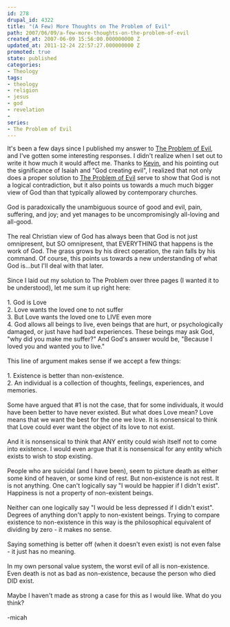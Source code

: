 ```yaml
---
id: 278
drupal_id: 4322
title: "(A Few) More Thoughts on The Problem of Evil"
path: 2007/06/09/a-few-more-thoughts-on-the-problem-of-evil
created_at: 2007-06-09 15:56:00.000000000 Z
updated_at: 2011-12-24 22:57:27.000000000 Z
promoted: true
state: published
categories:
- Theology
tags:
- theology
- religion
- jesus
- god
- revelation
- 
series:
- The Problem of Evil
---
```

It's been a few days since I published my answer to <a href="http://micahredding.com/blog/2007/05/27/the-problem-of-evil-part-1-the-unanswered-question">The Problem of Evil</a>, and I've gotten some interesting responses. I didn't realize when I set out to write it how much it would affect me. Thanks to <a href="http://transmillennial.blogspot.com/">Kevin</a>, and his pointing out the significance of Isaiah and "God creating evil", I realized that not only does a proper solution to <a href="http://micahredding.com/blog/2007/05/27/the-problem-of-evil-part-1-the-unanswered-question">The Problem of Evil</a> serve to show that God is not a logical contradiction, but it also points us towards a much much bigger view of God than that typically allowed by contemporary churches.<br /><br />God is paradoxically the unambiguous source of good and evil, pain, suffering, and joy; and yet manages to be uncompromisingly all-loving and all-good.<br /><br />The real Christian view of God has always been that God is not just omnipresent, but SO omnipresent, that EVERYTHING that happens is the work of God. The grass grows by his direct operation, the rain falls by his command. Of course, this points us towards a new understanding of what God is...but I'll deal with that later.<br /><br />Since I laid out my solution to The Problem over three pages (I wanted it to be understood), let me sum it up right here:<br /><br />1. God is Love<br />2. Love wants the loved one to not suffer<br />3. But Love wants the loved one to LIVE even more<br />4. God allows all beings to live, even beings that are hurt, or psychologically damaged, or just have had bad experiences. These beings may ask God, "why did you make me suffer?" And God's answer would be, "Because I loved you and wanted you to live."<br /><br />This line of argument makes sense if we accept a few things:<br /><br />1. Existence is better than non-existence.<br />2. An individual is a collection of thoughts, feelings, experiences, and memories.<br /><br />Some have argued that #1 is not the case, that for some individuals, it would have been better to have never existed. But what does Love mean? Love means that we want the best for the one we love. It is nonsensical to think that Love could ever want the object of its love to not exist.<br /><br />And it is nonsensical to think that ANY entity could wish itself not to come into existence. I would even argue that it is nonsensical for any entity which exists to wish to stop existing.<br /><br />People who are suicidal (and I have been), seem to picture death as either some kind of heaven, or some kind of rest. But non-existence is not rest. It is not anything. One can't logically say "I would be happier if I didn't exist". Happiness is not a property of non-existent beings.<br /><br />Neither can one logically say "I would be less depressed if I didn't exist". Degrees of anything don't apply to non-existent beings. Trying to compare existence to non-existence in this way is the philosophical equivalent of dividing by zero - it makes no sense.<br /><br />Saying something is better off (when it doesn't even exist) is not even false - it just has no meaning.<br /><br />In my own personal value system, the worst evil of all is non-existence. Even death is not as bad as non-existence, because the person who died DID exist.<br /><br />Maybe I haven't made as strong a case for this as I would like. What do you think?<br /><br />-micah
